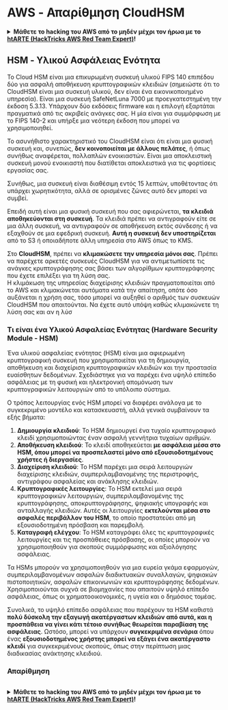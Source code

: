 # AWS - Απαρίθμηση CloudHSM

<details>

<summary><strong>Μάθετε το hacking του AWS από το μηδέν μέχρι τον ήρωα με το</strong> <a href="https://training.hacktricks.xyz/courses/arte"><strong>htARTE (HackTricks AWS Red Team Expert)</strong></a><strong>!</strong></summary>

Άλλοι τρόποι υποστήριξης του HackTricks:

* Αν θέλετε να δείτε την **εταιρεία σας να διαφημίζεται στο HackTricks** ή να **κατεβάσετε το HackTricks σε μορφή PDF** ελέγξτε τα [**ΣΧΕΔΙΑ ΣΥΝΔΡΟΜΗΣ**](https://github.com/sponsors/carlospolop)!
* Αποκτήστε το [**επίσημο PEASS & HackTricks swag**](https://peass.creator-spring.com)
* Ανακαλύψτε [**την Οικογένεια PEASS**](https://opensea.io/collection/the-peass-family), τη συλλογή μας από αποκλειστικά [**NFTs**](https://opensea.io/collection/the-peass-family)
* **Εγγραφείτε στη** 💬 [**ομάδα Discord**](https://discord.gg/hRep4RUj7f) ή στη [**ομάδα telegram**](https://t.me/peass) ή **ακολουθήστε** μας στο **Twitter** 🐦 [**@hacktricks_live**](https://twitter.com/hacktricks_live)**.**
* **Μοιραστείτε τα hacking tricks σας υποβάλλοντας PRs στα** [**HackTricks**](https://github.com/carlospolop/hacktricks) και [**HackTricks Cloud**](https://github.com/carlospolop/hacktricks-cloud) αποθετήρια του github.

</details>

## HSM - Υλικού Ασφάλειας Ενότητα

Το Cloud HSM είναι μια επικυρωμένη συσκευή υλικού FIPS 140 επιπέδου δύο για ασφαλή αποθήκευση κρυπτογραφικών κλειδιών (σημειώστε ότι το CloudHSM είναι μια συσκευή υλικού, δεν είναι ένα εικονικοποιημένο υπηρεσία). Είναι μια συσκευή SafeNetLuna 7000 με προεγκατεστημένη την έκδοση 5.3.13. Υπάρχουν δύο εκδόσεις firmware και η επιλογή εξαρτάται πραγματικά από τις ακριβείς ανάγκες σας. Η μία είναι για συμμόρφωση με το FIPS 140-2 και υπήρξε μια νεότερη έκδοση που μπορεί να χρησιμοποιηθεί.

Το ασυνήθιστο χαρακτηριστικό του CloudHSM είναι ότι είναι μια φυσική συσκευή και, συνεπώς, **δεν κοινοποιείται με άλλους πελάτες**, ή όπως συνήθως αναφέρεται, πολλαπλών ενοικιαστών. Είναι μια αποκλειστική συσκευή μονού ενοικιαστή που διατίθεται αποκλειστικά για τις φορτίσεις εργασίας σας.

Συνήθως, μια συσκευή είναι διαθέσιμη εντός 15 λεπτών, υποθέτοντας ότι υπάρχει χωρητικότητα, αλλά σε ορισμένες ζώνες αυτό δεν μπορεί να συμβεί.

Επειδή αυτή είναι μια φυσική συσκευή που σας αφιερώνεται, **τα κλειδιά αποθηκεύονται στη συσκευή**. Τα κλειδιά πρέπει να αντιγραφούν είτε σε μια άλλη συσκευή, να αντιγραφούν σε αποθήκευση εκτός σύνδεσης ή να εξαχθούν σε μια εφεδρική συσκευή. **Αυτή η συσκευή δεν υποστηρίζεται** από το S3 ή οποιαδήποτε άλλη υπηρεσία στο AWS όπως το KMS.

Στο **CloudHSM**, πρέπει να **κλιμακώσετε την υπηρεσία μόνοι σας**. Πρέπει να παρέχετε αρκετές συσκευές CloudHSM για να αντιμετωπίσετε τις ανάγκες κρυπτογράφησης σας βάσει των αλγορίθμων κρυπτογράφησης που έχετε επιλέξει για τη λύση σας.\
Η κλιμάκωση της υπηρεσίας διαχείρισης κλειδιών πραγματοποιείται από το AWS και κλιμακώνεται αυτόματα κατά την απαίτηση, οπότε όσο αυξάνεται η χρήση σας, τόσο μπορεί να αυξηθεί ο αριθμός των συσκευών CloudHSM που απαιτούνται. Να έχετε αυτό υπόψη καθώς κλιμακώνετε τη λύση σας και αν η λύσ
### Τι είναι ένα Υλικού Ασφαλείας Ενότητας (Hardware Security Module - HSM)

Ένα υλικού ασφαλείας ενότητας (HSM) είναι μια αφιερωμένη κρυπτογραφική συσκευή που χρησιμοποιείται για τη δημιουργία, αποθήκευση και διαχείριση κρυπτογραφικών κλειδιών και την προστασία ευαίσθητων δεδομένων. Σχεδιάστηκε για να παρέχει ένα υψηλό επίπεδο ασφάλειας με τη φυσική και ηλεκτρονική απομόνωση των κρυπτογραφικών λειτουργιών από το υπόλοιπο σύστημα.

Ο τρόπος λειτουργίας ενός HSM μπορεί να διαφέρει ανάλογα με το συγκεκριμένο μοντέλο και κατασκευαστή, αλλά γενικά συμβαίνουν τα εξής βήματα:

1. **Δημιουργία κλειδιού**: Το HSM δημιουργεί ένα τυχαίο κρυπτογραφικό κλειδί χρησιμοποιώντας έναν ασφαλή γεννήτρια τυχαίων αριθμών.
2. **Αποθήκευση κλειδιού**: Το κλειδί αποθηκεύεται **με ασφάλεια μέσα στο HSM, όπου μπορεί να προσπελαστεί μόνο από εξουσιοδοτημένους χρήστες ή διεργασίες**.
3. **Διαχείριση κλειδιού**: Το HSM παρέχει μια σειρά λειτουργιών διαχείρισης κλειδιών, συμπεριλαμβανομένης της περιστροφής, αντιγράφου ασφαλείας και ανάκλησης κλειδιών.
4. **Κρυπτογραφικές λειτουργίες**: Το HSM εκτελεί μια σειρά κρυπτογραφικών λειτουργιών, συμπεριλαμβανομένης της κρυπτογράφησης, αποκρυπτογράφησης, ψηφιακής υπογραφής και ανταλλαγής κλειδιών. Αυτές οι λειτουργίες **εκτελούνται μέσα στο ασφαλές περιβάλλον του HSM**, το οποίο προστατεύει από μη εξουσιοδοτημένη πρόσβαση και παρεμβολή.
5. **Καταγραφή ελέγχου**: Το HSM καταγράφει όλες τις κρυπτογραφικές λειτουργίες και τις προσπάθειες πρόσβασης, οι οποίες μπορούν να χρησιμοποιηθούν για σκοπούς συμμόρφωσης και αξιολόγησης ασφάλειας.

Τα HSMs μπορούν να χρησιμοποιηθούν για μια ευρεία γκάμα εφαρμογών, συμπεριλαμβανομένων ασφαλών διαδικτυακών συναλλαγών, ψηφιακών πιστοποιητικών, ασφαλών επικοινωνιών και κρυπτογράφησης δεδομένων. Χρησιμοποιούνται συχνά σε βιομηχανίες που απαιτούν υψηλό επίπεδο ασφάλειας, όπως οι χρηματοοικονομικές, η υγεία και ο δημόσιος τομέας.

Συνολικά, το υψηλό επίπεδο ασφάλειας που παρέχουν τα HSM καθιστά **πολύ δύσκολη την εξαγωγή ακατέργαστων κλειδιών από αυτά, και η προσπάθεια να γίνει κάτι τέτοιο συνήθως θεωρείται παραβίαση της ασφάλειας**. Ωστόσο, μπορεί να υπάρχουν **συγκεκριμένα σενάρια** όπου ένας **εξουσιοδοτημένος χρήστης μπορεί να εξάγει ένα ακατέργαστο κλειδί** για συγκεκριμένους σκοπούς, όπως στην περίπτωση μιας διαδικασίας ανάκτησης κλειδιού.

### Απαρίθμηση
```
```
<details>

<summary><strong>Μάθετε το hacking του AWS από το μηδέν μέχρι τον ήρωα με το</strong> <a href="https://training.hacktricks.xyz/courses/arte"><strong>htARTE (HackTricks AWS Red Team Expert)</strong></a><strong>!</strong></summary>

Άλλοι τρόποι για να υποστηρίξετε το HackTricks:

* Εάν θέλετε να δείτε την **εταιρεία σας να διαφημίζεται στο HackTricks** ή να **κατεβάσετε το HackTricks σε μορφή PDF** ελέγξτε τα [**ΣΧΕΔΙΑ ΣΥΝΔΡΟΜΗΣ**](https://github.com/sponsors/carlospolop)!
* Αποκτήστε το [**επίσημο PEASS & HackTricks swag**](https://peass.creator-spring.com)
* Ανακαλύψτε [**την Οικογένεια PEASS**](https://opensea.io/collection/the-peass-family), τη συλλογή μας από αποκλειστικά [**NFTs**](https://opensea.io/collection/the-peass-family)
* **Εγγραφείτε στη** 💬 [**ομάδα Discord**](https://discord.gg/hRep4RUj7f) ή στη [**ομάδα telegram**](https://t.me/peass) ή **ακολουθήστε** μας στο **Twitter** 🐦 [**@hacktricks_live**](https://twitter.com/hacktricks_live)**.**
* **Μοιραστείτε τα hacking tricks σας υποβάλλοντας PRs στα** [**HackTricks**](https://github.com/carlospolop/hacktricks) και [**HackTricks Cloud**](https://github.com/carlospolop/hacktricks-cloud) αποθετήρια του github.

</details>
